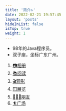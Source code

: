 ```yaml
---
title: '简介🔝'
date: 2022-02-21 19:57:45
layout: 'posts'
hideInList: false
isTop: true
weight: 1
---
```


- 98年的Java程序员。
- 双子座，坐标广东广州。

1. [📷相册](/album/)
2. [📚阅读](/books/)
3. [🎬观影](/movies/)
4. [🪟展览](/gallery/)
5. [👨🏻‍💻朋友](/friends/)
6. [🏄广场](/bbs/)











